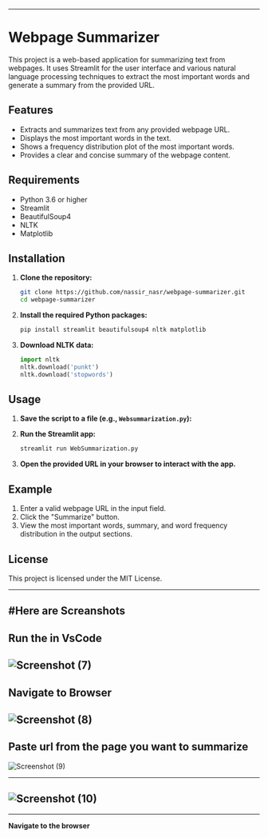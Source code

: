 
---

# Webpage Summarizer

This project is a web-based application for summarizing text from webpages. It uses Streamlit for the user interface and various natural language processing techniques to extract the most important words and generate a summary from the provided URL.

## Features

- Extracts and summarizes text from any provided webpage URL.
- Displays the most important words in the text.
- Shows a frequency distribution plot of the most important words.
- Provides a clear and concise summary of the webpage content.

## Requirements

- Python 3.6 or higher
- Streamlit
- BeautifulSoup4
- NLTK
- Matplotlib

## Installation

1. **Clone the repository:**
    ```sh
    git clone https://github.com/nassir_nasr/webpage-summarizer.git
    cd webpage-summarizer
    ```

2. **Install the required Python packages:**
    ```sh
    pip install streamlit beautifulsoup4 nltk matplotlib
    ```

3. **Download NLTK data:**
    ```python
    import nltk
    nltk.download('punkt')
    nltk.download('stopwords')
    ```

## Usage

1. **Save the script to a file (e.g., `Websummarization.py`):**

  

2. **Run the Streamlit app:**
    ```sh
    streamlit run WebSummarization.py
    ```

3. **Open the provided URL in your browser to interact with the app.**

## Example

1. Enter a valid webpage URL in the input field.
2. Click the "Summarize" button.
3. View the most important words, summary, and word frequency distribution in the output sections.

## License

This project is licensed under the MIT License.

---

#Here are Screanshots
---
**Run the in VsCode**
---
![Screenshot (7)](https://github.com/nassirnasr/WebPageSummarization_Text_Summarization_With_UI/assets/135421756/b2906e59-95e2-41be-959d-8b536b832ba0)
---

**Navigate to Browser**
---
![Screenshot (8)](https://github.com/nassirnasr/WebPageSummarization_Text_Summarization_With_UI/assets/135421756/51b366ef-5d60-411e-b9f8-1a1e6a4aea96)
---
**Paste url from the page you want to summarize**
---
![Screenshot (9)](https://github.com/nassirnasr/WebPageSummarization_Text_Summarization_With_UI/assets/135421756/21334f0c-d45f-4def-ba64-862827880be4)

---
![Screenshot (10)](https://github.com/nassirnasr/WebPageSummarization_Text_Summarization_With_UI/assets/135421756/8ed880c5-006d-4e5e-8263-31863994b6e7)
---

---
**Navigate to the browser**

